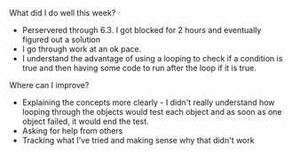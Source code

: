 What did I do well this week?
- Perservered through 6.3. I got blocked for 2 hours and eventually figured out a solution
- I go through work at an ok pace.
- I understand the advantage of using a looping to check if a condition is true and then having some code to run after the loop if it is true.


Where can I improve?
- Explaining the concepts more clearly - I didn't really understand how looping through the objects would test each object and as soon as one object failed, it would end the test.
- Asking for help from others
- Tracking what I've tried and making sense why that didn't work
